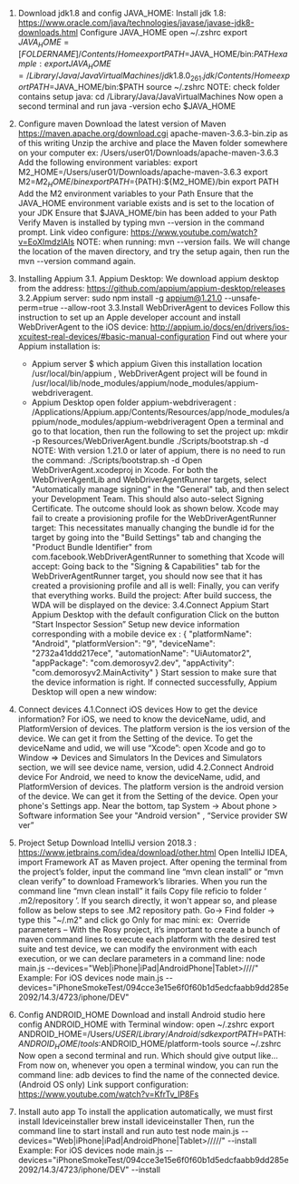 
1. Download jdk1.8 and config JAVA_HOME:
  Install jdk 1.8:
  https://www.oracle.com/java/technologies/javase/javase-jdk8-downloads.html
  Configure JAVA_HOME
      open ~/.zshrc
      export $JAVA_HOME =[FOLDERNAME]/Contents/Home
      export PATH=$JAVA_HOME/bin:$PATH
  example:
      export JAVA_HOME=/Library/Java/JavaVirtualMachines/jdk1.8.0_261.jdk/Contents/Home
      export PATH=$JAVA_HOME/bin:$PATH
      source ~/.zshrc
  NOTE: check folder contains setup java: cd  /Library/Java/JavaVirtualMachines
  Now open a second terminal and run
      java -version
      echo $JAVA_HOME

2. Configure maven
  Download the latest version of Maven
  https://maven.apache.org/download.cgi
  apache-maven-3.6.3-bin.zip as of this writing
  Unzip the archive and place the Maven folder somewhere on your computer
      ex: /Users/user01/Downloads/apache-maven-3.6.3
      Add the following environment variables:
      export  M2_HOME=/Users/user01/Downloads/apache-maven-3.6.3
      export M2=${M2_HOME}/bin
      export PATH=${PATH}:${M2_HOME}/bin
      export PATH
  Add the M2 environment variables to your Path
  Ensure that the JAVA_HOME environment variable exists and is set to the location of your JDK
  Ensure that $JAVA_HOME/bin has been added to your Path
  Verify Maven is installed by typing mvn --version in the command prompt.
  Link video configure: https://www.youtube.com/watch?v=EoXImdzlAls
  NOTE: when running: mvn --version fails. We will change the location of the maven directory, and try the setup again, then run the mvn --version command again.

3. Installing Appium
  3.1. Appium Desktop: We download appium desktop from the address:
    https://github.com/appium/appium-desktop/releases
  3.2.Appium server:
    sudo npm install -g appium@1.21.0 --unsafe-perm=true --allow-root
  3.3.Install WebDriverAgent to devices
    Follow this instruction to set up an Apple developer account and install WebDriverAgent to the iOS device:
    http://appium.io/docs/en/drivers/ios-xcuitest-real-devices/#basic-manual-configuration
    Find out where your Appium installation is:
      - Appium server
          $ which appium
    Given this installation location /usr/local/bin/appium , WebDriverAgent project will be found in /usr/local/lib/node_modules/appium/node_modules/appium-webdriveragent.
      - Appium Desktop
          open  folder appium-webdriveragent :
              /Applications/Appium.app/Contents/Resources/app/node_modules/appium/node_modules/appium-webdriveragent
    Open a terminal and go to that location, then run the following to set the project up:
      mkdir -p Resources/WebDriverAgent.bundle
      ./Scripts/bootstrap.sh -d
    NOTE: With version 1.21.0 or later of appium, there is no need to run the command: ./Scripts/bootstrap.sh -d
    Open WebDriverAgent.xcodeproj in Xcode. For both the WebDriverAgentLib and WebDriverAgentRunner targets, select "Automatically manage signing" in the "General" tab, and then select your Development Team. This should also auto-select Signing Certificate. The outcome should look as shown below.
    Xcode may fail to create a provisioning profile for the WebDriverAgentRunner target:
    This necessitates manually changing the bundle id for the target by going into the "Build Settings" tab and changing the "Product Bundle Identifier" from com.facebook.WebDriverAgentRunner to something that Xcode will accept:
    Going back to the "Signing & Capabilities" tab for the WebDriverAgentRunner target, you should now see that it has created a provisioning profile and all is well:
    Finally, you can verify that everything works. Build the project:
    After build success, the WDA will be displayed on the device:
  3.4.Connect Appium
    Start Appium Desktop with the default configuration
    Click on the button “Start Inspector Session”
    Setup new device information corresponding with a mobile device
      ex :
      {
        "platformName": "Android",
        "platformVersion": "9",
        "deviceName": "2732a41ddd217ece",
        "automationName": "UiAutomator2",
        "appPackage": "com.demorosyv2.dev",
        "appActivity": "com.demorosyv2.MainActivity"
      }
  Start session to make sure that the device information is right. If connected successfully, Appium Desktop will open a new window:

4. Connect devices
  4.1.Connect iOS devices
    How to get the device information?
    For iOS, we need to know the deviceName, udid, and PlatformVersion of devices.
    The platform version is the ios version of the device. We can get it from the Setting of the device.
    To get the deviceName and udid, we will use “Xcode”:
    open Xcode and go to Window => Devices and Simulators
    In the Devices and Simulators section, we will see device name, version, udid
  4.2.Connect Android device
    For Android, we need to know the deviceName, udid, and PlatformVersion of devices.
    The platform version is the android version of the device. We can get it from the Setting of the device.
    Open your phone's Settings app.
    Near the bottom, tap System -> About phone > Software information
    See your "Android version" , “Service provider SW ver”

5.  Project Setup
  Download IntelliJ version 2018.3 :
    https://www.jetbrains.com/idea/download/other.html
  Open IntelliJ IDEA, import Framework AT as Maven project. After opening the terminal from the project’s folder, input the command line “mvn clean install” or “mvn clean verify”  to download Framework’s libraries.
  When you run the command line “mvn clean install” it fails
  Copy file reficio to folder ‘ .m2/repository ’. If you search directly, it won't appear so, and please follow as below steps to see .M2 repository path.
    Go-> Find folder -> type this "~/.m2" and click go
  Only for mac mini:
    ex: ​​
    Override parameters – With the Rosy project, it’s important to create a bunch of maven command lines to execute each platform with the desired test suite and test device, we can modify the environment with each execution, or we can declare parameters in a command line:
    node main.js --devices="Web|iPhone|iPad|AndroidPhone|Tablet>/<device-id>/<version-of-OS>/<port-appium-server>/<device-name><ENV>"
  Example:
    For iOS devices
      node main.js --devices="iPhoneSmokeTest/094cce3e15e6f0f60b1d5edcfaabb9dd285e2092/14.3/4723/iphone/DEV"

6. Config ANDROID_HOME
  Download and install Android studio here
  config ANDROID_HOME with Terminal window:
    open ~/.zshrc
    export ANDROID_HOME=/Users/$USER/Library/Android/sdk
    export PATH=$PATH:$ANDROID_HOME/tools:$ANDROID_HOME/platform-tools
    source ~/.zshrc
  Now open a second terminal and run. Which should give output like...
  From now on, whenever you open a terminal window, you can run the command line: adb devices to find the name of the connected device. (Android OS only)
  Link support configuration: https://www.youtube.com/watch?v=KfrTv_IP8Fs
  
7. Install auto app
  To install the application automatically, we must first install Ideviceinstaller
  brew install ideviceinstaller
  Then, run the command line to start install and run auto test
  node main.js --devices="Web|iPhone|iPad|AndroidPhone|Tablet>/<device-id>/<version-of-OS>/<port-appium-server>/<device-name>/<env>" --install
  Example:
    For iOS devices
      node main.js --devices="iPhoneSmokeTest/094cce3e15e6f0f60b1d5edcfaabb9dd285e2092/14.3/4723/iphone/DEV" --install